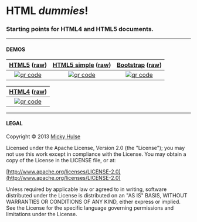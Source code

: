 # HTML _dummies_!

### Starting points for HTML4 and HTML5 documents.

---

#### DEMOS


[HTML5](http://mhulse.github.io/html-dummies/html5) ([raw](https://raw.github.com/mhulse/html-dummies/master/html5/index.html)) | [HTML5 simple](http://mhulse.github.io/html-dummies/html5/simple.html) ([raw](https://raw.github.com/mhulse/html-dummies/master/html5/simple.html)) | [Bootstrap](http://mhulse.github.io/html-dummies/html5/bootstrap.html) ([raw](https://raw.github.com/mhulse/html-dummies/master/html5/index.html))
:-: | :-: | :-:
[![qr code](http://chart.apis.google.com/chart?cht=qr&chl=http://mhulse.github.io/html-dummies/html5/index.html&chs=200x200)](http://mhulse.github.io/html-dummies/html5/) | [![qr code](http://chart.apis.google.com/chart?cht=qr&chl=http://mhulse.github.io/html-dummies/html5/simple.html&chs=200x200)](http://mhulse.github.io/html-dummies/html5/simple.html) | [![qr code](http://chart.apis.google.com/chart?cht=qr&chl=http://mhulse.github.io/html-dummies/html5/bootstrap.html&chs=200x200)](http://mhulse.github.io/html-dummies/html5/bootstrap.html)

| [HTML4](http://mhulse.github.io/html-dummies/html4/) ([raw](https://raw.github.com/mhulse/html-dummies/master/html4/index.html)) |
| :-: |
| [![qr code](http://chart.apis.google.com/chart?cht=qr&chl=http://mhulse.github.io/html-dummies/html4/index.html&chs=200x200)](http://mhulse.github.io/html-dummies/html4/) |

---

#### LEGAL

Copyright &copy; 2013 [Micky Hulse](http://mhulse.com)

Licensed under the Apache License, Version 2.0 (the "License"); you may not use this work except in compliance with the License. You may obtain a copy of the License in the LICENSE file, or at:

[http://www.apache.org/licenses/LICENSE-2.0](http://www.apache.org/licenses/LICENSE-2.0)

Unless required by applicable law or agreed to in writing, software distributed under the License is distributed on an "AS IS" BASIS, WITHOUT WARRANTIES OR CONDITIONS OF ANY KIND, either express or implied. See the License for the specific language governing permissions and limitations under the License.
